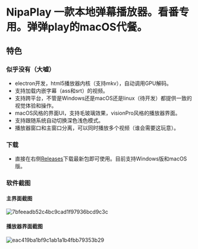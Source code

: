 # NipaPlay 一款本地弹幕播放器。看番专用。弹弹play的macOS代餐。
## 特色
### 似乎没有（大嘘）
- electron开发，html5播放器内核（支持mkv），自动调用GPU解码。
- 支持加载内嵌字幕（ass和srt）的视频。
- 支持跨平台，不管是Windows还是macOS还是linux（待开发）都提供一致的视觉体验和操作。
- macOS风格的界面UI，支持毛玻璃效果，visionPro风格的播放器界面。
- 支持跟随系统自动切换深色浅色模式。
- 播放器窗口和主窗口分离，可以同时播放多个视频（谁会需要这玩意）。
### 下载
- 直接在右侧[Releases](https://github.com/MCDFsteve/NipaPlay/releases)下载最新包即可使用。目前支持Windows版和macOS版。

### 软件截图
#### 主界面截图
![7bfeeadb52c4bc9cad1f97936bcd9c3c](https://github.com/MCDFsteve/NipaPlay/assets/71605531/71c9086a-394f-47e7-b0e1-e7b1255d8fc1)


#### 播放器界面截图
![eac419ba1bf9c1ab1a1b4fbb79353b29](https://github.com/MCDFsteve/NipaPlay/assets/71605531/cccd6f6f-0e49-4a1a-a32a-aefc72e1441e)


